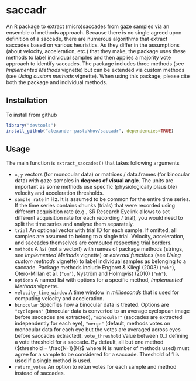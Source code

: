 # saccadr
An R package to extract (micro)saccades from gaze samples via an ensemble of methods approach. Because there is no single agreed upon definition of a saccade, there are numerous algorithms that extract saccades based on various heuristics. As they differ in the assumptions (about velocity, acceleration, etc.) that they make, the package uses these methods to label individual samples and then applies a majority vote approach to identify saccades. The package includes three methods (see _Implemented Methods_ vignette) but can be extended via custom methods (see _Using custom methods_ vignette). When using this package, please cite both the package and individual methods.

## Installation
To install from github

```r
library("devtools")
install_github("alexander-pastukhov/saccadr", dependencies=TRUE)
```

## Usage
The main function is `extract_saccades()` that takes following arguments

* `x`, `y` vectors (for monocular data) or matrices / data.frames (for binocular data) with gaze samples in **degrees of visual angle**. The units are important as some methods use specific (physiologically plausible) velocity and acceleration thresholds.
* `sample_rate` in Hz. It is assumed to be common for the entire time series. If the time series contains chunks (trials) that were recorded using different acquisition rate (e.g., SR Research Eyelink allows to set different acquisition rate for each recording / trial), you would need to split the time series and analyse them separately.
* `trial` An optional vector with trial ID for each sample. If omitted, all samples are assumed to belong to a single trial. Velocity, acceleration, and saccades themselves are computed respecting trial borders.  
* `methods` A _list_ (not a vector!) with names of package methods (strings, see _Implemented Methods_ vignette) or _external functions_ (see _Using custom methods_ vignette) to label individual samples as belonging to a saccade. Package methods include Engbret & Kliegl (2003) (`"ek"`), Otero-Millan et al. (`"om"`), Nyström and Holmqvist (2010) (`"nh"`).
* `options` A named list with options for a specific method, _Implemented Methods_ vignette.
* `velocity_time_window` A time window in _milliseconds_ that is used for computing velocity and acceleration.
* `binocular` Specifies how a binocular data is treated. Options are `"cyclopean"` (binocular data is converted to an average cyclopean image before saccades are extracted), `"monocular"` (saccades are extracted independently for each eye), `"merge"` (default, methods votes on monocular data for each eye but the votes are averaged across eyes before saccades extracted).
`vote_threshold` Value between 0..1 defining a vote threshold for a saccade. By default, all but one method ($threshold = \frac{N-1}{N}$ where N is number of methods used) must agree for a sample to be considered for a saccade. Threshold of $1$ is used if a single method is used.
* `return_votes` An option to retun votes for each sample and method instead of saccades.

